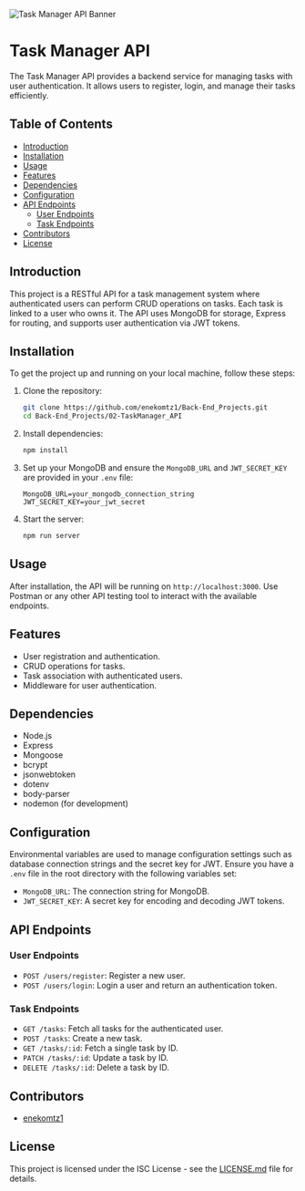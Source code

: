 
![Task Manager API Banner](https://imgur.com/iwpkTDM)

# Task Manager API

The Task Manager API provides a backend service for managing tasks with user authentication. It allows users to register, login, and manage their tasks efficiently.

## Table of Contents
- [Introduction](#introduction)
- [Installation](#installation)
- [Usage](#usage)
- [Features](#features)
- [Dependencies](#dependencies)
- [Configuration](#configuration)
- [API Endpoints](#api-endpoints)
  - [User Endpoints](#user-endpoints)
  - [Task Endpoints](#task-endpoints)
- [Contributors](#contributors)
- [License](#license)

## Introduction

This project is a RESTful API for a task management system where authenticated users can perform CRUD operations on tasks. Each task is linked to a user who owns it. The API uses MongoDB for storage, Express for routing, and supports user authentication via JWT tokens.

## Installation

To get the project up and running on your local machine, follow these steps:

1. Clone the repository:
   ```bash
   git clone https://github.com/enekomtz1/Back-End_Projects.git
   cd Back-End_Projects/02-TaskManager_API
   ```

2. Install dependencies:
   ```bash
   npm install
   ```

3. Set up your MongoDB and ensure the `MongoDB_URL` and `JWT_SECRET_KEY` are provided in your `.env` file:
   ```
   MongoDB_URL=your_mongodb_connection_string
   JWT_SECRET_KEY=your_jwt_secret
   ```

4. Start the server:
   ```bash
   npm run server
   ```

## Usage

After installation, the API will be running on `http://localhost:3000`. Use Postman or any other API testing tool to interact with the available endpoints.

## Features

- User registration and authentication.
- CRUD operations for tasks.
- Task association with authenticated users.
- Middleware for user authentication.

## Dependencies

- Node.js
- Express
- Mongoose
- bcrypt
- jsonwebtoken
- dotenv
- body-parser
- nodemon (for development)

## Configuration

Environmental variables are used to manage configuration settings such as database connection strings and the secret key for JWT. Ensure you have a `.env` file in the root directory with the following variables set:

- `MongoDB_URL`: The connection string for MongoDB.
- `JWT_SECRET_KEY`: A secret key for encoding and decoding JWT tokens.

## API Endpoints

### User Endpoints

- `POST /users/register`: Register a new user.
- `POST /users/login`: Login a user and return an authentication token.

### Task Endpoints

- `GET /tasks`: Fetch all tasks for the authenticated user.
- `POST /tasks`: Create a new task.
- `GET /tasks/:id`: Fetch a single task by ID.
- `PATCH /tasks/:id`: Update a task by ID.
- `DELETE /tasks/:id`: Delete a task by ID.

## Contributors

- [enekomtz1](https://github.com/enekomtz1)

## License

This project is licensed under the ISC License - see the [LICENSE.md](LICENSE.md) file for details.